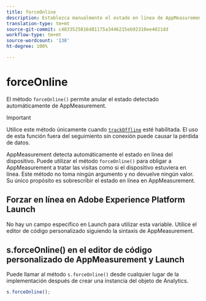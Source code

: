 ```yaml
---
title: forceOnline
description: Establezca manualmente el estado en línea de AppMeasurement.
translation-type: tm+mt
source-git-commit: c4833525816d81175a3446215eb92310ee4021dd
workflow-type: tm+mt
source-wordcount: '138'
ht-degree: 100%

---
```



# forceOnline

El método `forceOnline()` permite anular el estado detectado automáticamente de AppMeasurement.

>[!IMPORTANT]
>
>Utilice este método únicamente cuando [`trackOffline`](../config-vars/trackoffline.md) esté habilitada. El uso de esta función fuera del seguimiento sin conexión puede causar la pérdida de datos.

AppMeasurement detecta automáticamente el estado en línea del dispositivo. Puede utilizar el método `forceOnline()` para obligar a AppMeasurement a tratar las visitas como si el dispositivo estuviera en línea. Este método no toma ningún argumento y no devuelve ningún valor. Su único propósito es sobrescribir el estado en línea en AppMeasurement.

## Forzar en línea en Adobe Experience Platform Launch

No hay un campo específico en Launch para utilizar esta variable. Utilice el editor de código personalizado siguiendo la sintaxis de AppMeasurement.

## s.forceOnline() en el editor de código personalizado de AppMeasurement y Launch

Puede llamar al método `s.forceOnline()` desde cualquier lugar de la implementación después de crear una instancia del objeto de Analytics.

```js
s.forceOnline();
```
